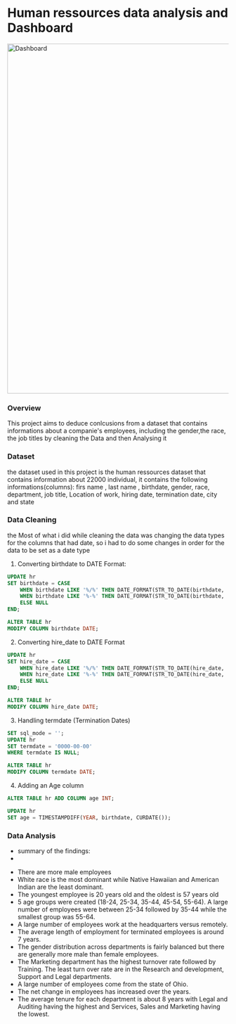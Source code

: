 # Human ressources data analysis and Dashboard
<img width="1386" height="796" alt="Dashboard" src="https://github.com/user-attachments/assets/6860d208-1331-4c4e-9899-df16e1e70b7a" />

### Overview
This project aims to deduce conlcusions from a dataset that contains informations about a companie's employees, including the gender,the race, the job titles by cleaning the Data and then Analysing it

### Dataset
the dataset used in this project is the human ressources dataset that contains information about 22000 individual, it contains the following informations(columns):
firs name , last name , birthdate, gender, race, department, job title, Location of work, hiring date, termination date, city and state

### Data Cleaning

the Most of what i did while cleaning the data was changing the data types for the columns that had date, so i had to do some changes in order for the data to be set as a date type
1. Converting birthdate to DATE Format:
```sql
UPDATE hr
SET birthdate = CASE
    WHEN birthdate LIKE '%/%' THEN DATE_FORMAT(STR_TO_DATE(birthdate, '%m/%d/%Y'), '%Y-%m-%d')
    WHEN birthdate LIKE '%-%' THEN DATE_FORMAT(STR_TO_DATE(birthdate, '%m-%d-%Y'), '%Y-%m-%d')
    ELSE NULL
END;

ALTER TABLE hr
MODIFY COLUMN birthdate DATE;
```
2. Converting hire_date to DATE Format
```sql
UPDATE hr
SET hire_date = CASE
    WHEN hire_date LIKE '%/%' THEN DATE_FORMAT(STR_TO_DATE(hire_date, '%m/%d/%Y'), '%Y-%m-%d')
    WHEN hire_date LIKE '%-%' THEN DATE_FORMAT(STR_TO_DATE(hire_date, '%m-%d-%Y'), '%Y-%m-%d')
    ELSE NULL
END;

ALTER TABLE hr
MODIFY COLUMN hire_date DATE;
```
3. Handling termdate (Termination Dates)
```sql
SET sql_mode = '';
UPDATE hr
SET termdate = '0000-00-00'
WHERE termdate IS NULL;

ALTER TABLE hr
MODIFY COLUMN termdate DATE;
```
4. Adding an Age column
```sql
ALTER TABLE hr ADD COLUMN age INT;

UPDATE hr
SET age = TIMESTAMPDIFF(YEAR, birthdate, CURDATE());
```

### Data Analysis


- summary of the findings:
- 
* There are more male employees
* White race is the most dominant while Native Hawaiian and American Indian are the least dominant.  
* The youngest employee is 20 years old and the oldest is 57 years old  
* 5 age groups were created (18-24, 25-34, 35-44, 45-54, 55-64). A large number of employees were between 25-34 followed by 35-44 while the smallest group was 55-64.  
* A large number of employees work at the headquarters versus remotely.  
* The average length of employment for terminated employees is around 7 years.  
* The gender distribution across departments is fairly balanced but there are generally more male than female employees.  
* The Marketing department has the highest turnover rate followed by Training. The least turn over rate are in the Research and development, Support and Legal departments.  
* A large number of employees come from the state of Ohio.  
* The net change in employees has increased over the years.  
* The average tenure for each department is about 8 years with Legal and Auditing having the highest and Services, Sales and Marketing having the lowest.



